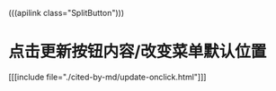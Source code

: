 (((apilink class="SplitButton")))

# 点击更新按钮内容/改变菜单默认位置

[[[include file="./cited-by-md/update-onclick.html"]]]
